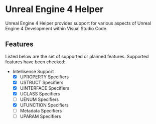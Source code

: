 # Unreal Engine 4 Helper

Unreal Engine 4 Helper provides support for various aspects of Unreal Engine 4 Development within Visual Studio Code.

## Features

Listed below are the set of supported or planned features. Supported features have been checked:

- Intellisense Support
    - [x] UPROPERTY Specifiers
    - [x] USTRUCT Specifiers
    - [x] UINTERFACE Specifiers
    - [x] UCLASS Specifiers
    - [ ] UENUM Specifiers
    - [x] UFUNCTION Specifiers
    - [ ] Metadata Specifiers
    - [ ] UPARAM Specifiers
